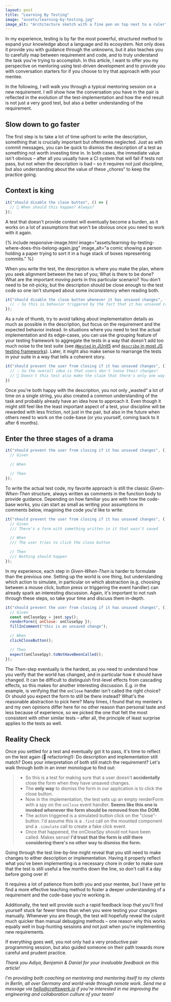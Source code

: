 ```yaml
---
layout: post
title: "Learning By Testing"
image: "assets/learning-by-testing.jpg"
image_alt: "Architecture sketch with a fine pen on top next to a ruler"
---
```

In my experience, testing is by far the most powerful, structured method to expand your knowledge about a language and its ecosystem. Not only does it provide you with guidance through the unknowns, but it also teaches you to carefully map between requirement and code, and to truly understand the task you're trying to accomplish. In this article, I want to offer you my perspective on mentoring using test-driven development and to provide you with conversation starters for if you choose to try that approach with your mentee.

In the following, I will walk you through a typical mentoring session on a new requirement. I will show how the conversation you have in the pair is reflected in the evolution of the test-implementation and how the end result is not just a very good test, but also a better understanding of the requirement.

## Slow down to go faster

The first step is to take a lot of time upfront to write the description, something that is crucially important but oftentimes neglected. Just as with commit messages, you can be quick to dismiss the description of a test as something not worth investing time in. In both cases, the immediate value isn't obvious – after all you usually have a CI system that will fail if tests not pass, but not when the description is bad – so it requires not just discipline, but also understanding about the value of these „chores“ to keep the practice going.

## Context is king

```js
it("should disable the close button", () => {
  // 🤔 When should this happen? Always?
});
```

A test that doesn't provide context will eventually become a burden, as it works on a lot of assumptions that won't be obvious once you need to work with it again.

{% include responsive-image.html image="assets/learning-by-testing-where-does-this-belong-again.jpg" image_alt="a comic showing a person holding a paper trying to sort it in a huge stack of boxes representing commits." %}

When you write the test, the description is where you make the plan, where you seek alignment between the two of you; What is there to be done? What are the important *moving parts* in this particular scenario? You don't need to be nit-picky, but the description should be close enough to the test code so one isn't stumped about some inconsistency when reading both.

```js
it("should disable the close button whenever it has unsaved changes", () => {
  // 💡 So this is behavior triggered by the fact that it has unsaved changes!
});
```

As a rule of thumb, try to avoid talking about implementation details as much as possible in the description, but focus on the requirement and the expected behavior instead. In situations where you need to test the actual implementation and its edge-cases, you can use the grouping feature of your testing framework to aggregate the tests in a way that doesn't add too much noise to the test suite (see [`@Nested` in JUnit5](https://junit.org/junit5/docs/current/user-guide/#writing-tests-nested) and [`describe` in most JS testing frameworks](https://jestjs.io/docs/en/api#describename-fn)). Later, it might also make sense to rearrange the tests in your suite in a way that tells a coherent story.

```js
it("should prevent the user from closing if it has unsaved changes", () => {
  // 💡 So the overall idea is that users don't loose their changes!
  // 🤔 Doesn't this test also make the claim that there's only one way to close?
})
```

Once you're both happy with the description, you not only „wasted“ a lot of time on a single string, you also created a common understanding of the task and probably already have an idea how to approach it. Even though it might still feel like the least important aspect of a test, your discipline will be rewarded with less friction, not just in the pair, but also in the future when others need to work on the code-base (or you yourself, coming back to it after 6 months).

## Enter the three stages of a drama

```js
it("should prevent the user from closing if it has unsaved changes", () => {
  // Given

  // When

  // Then
});
```

To write the actual test code, my favorite approach is still the classic *Given-When-Then* structure, always written as comments in the function body to provide guidance. Depending on how familiar you are with how the code-base works, you can start as small as writing your assumptions in comments below, imagining the code you'd like to write:

```js
it("should prevent the user from closing if it has unsaved changes", () => {
  // Given
  /// There's a form with something written in it that wasn't saved

  // When
  /// The user tries to click the close button

  // Then
  /// Nothing should happen
});
```

In my experience, each step in *Given-When-Then* is harder to formulate than the previous one. Setting up the world is one thing, but understanding which action to simulate, in particular on which abstraction (e.g. choosing between a mouse click, button press or triggering the event handler) can already spark an interesting discussion. Again, it's important to not rush through these steps, so take your time and discuss them in-depth.

```js
it("should prevent the user from closing if it has unsaved changes", () => {
  // Given
  const onCloseSpy = jest.spy();
  renderForm({ onClose: onCloseSpy });
  fillInComment("this is an unsaved change");

  // When
  clickCloseButton();

  // Then
  expect(onCloseSpy).toNotHaveBeenCalled();
});
```

The *Then*-step eventually is the hardest, as you need to understand how you verify that the world has changed, and in particular how it should have changed. It can be difficult to distinguish first-level effects from cascading effects, so this makes for another interesting discussion. E.g. in the example, is verifying that the `onClose` handler isn't called the right choice? Or should you expect the form to still be there instead? What's the reasonable abstraction to pick here? Many times, I found that my mentee's and my own opinions differ here for no other reason than personal taste and less because of experience, so we picked the one that felt the most consistent with other similar tests – after all, the principle of least surprise applies to the tests as well.

## Reality Check

Once you settled for a test and eventually got it to pass, it's time to reflect on the test again (🙋 refactoring!): Do description and implementation still match? Does your interpretation of both still match the requirement? Let's walk through both in an inner monologue to find out:

> - So this is a test for making sure that a user doesn't **accidentally** close the form when they have unsaved changes.  
> - The **only way** to dismiss the form in our application is to click the close button.  
> - Now in the implementation, the test sets up an empty renderForm with a spy on the `onClose` event handler. **Seems like this one is invoked whenever the form should be removed from the DOM.**  
> - The action triggered is a simulated button click on the "close"-button. I'd assume this is a `.find` call on the mounted component and a `.simulate` call to create a fake click event.  
> - Once that happened, the onCloseSpy should not have been called. Makes sense! **I'd trust that the form is still there considering there's no other way to dismiss the form.**

Going through the test line-by-line might reveal that you still need to make changes to either description or implementation. Having it properly reflect what you've been implementing is a necessary chore in order to make sure that the test is still useful a few months down the line, so don't call it a day before going over it!

It requires a lot of patience from both you and your mentee, but I have yet to find a more effective teaching method to foster a deeper understanding of a requirement and the code-base you're working in.

Additionally, the test will provide such a rapid feedback loop that you'll find yourself stuck far fewer times than when you were testing your changes manually. Whenever you are though, the test will hopefully reveal the culprit much quicker than manual debugging methods – one reason why this works equally well in bug-hunting sessions and not just when you're implementing new requirements.

If everything goes well, you not only had a very productive pair programming session, but also guided someone on their path towards more careful and prudent practice.

*Thank you Adiya, Benjamin & Daniel for your invaluable feedback on this article!*

*I'm providing both coaching on mentoring and mentoring itself to my clients in Berlin, all over Germany and world-wide through remote work. Send me a message via [hello@craftswerk.io](mailto:hello@craftswerk.io) if you're interested in me improving the engineering and collaboration culture of your team!*
